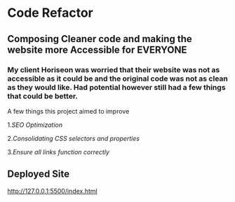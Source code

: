 # Code Refactor 


## Composing Cleaner code and making the website more Accessible for EVERYONE


### My client Horiseon was worried that their website was not as accessible as it could be and the original code was not as clean as they would like.  Had potential however still had a few things that could be better. 


A few things this project aimed to improve


1.*SEO Optimization*

2.*Consolidating CSS selectors and properties*

3.*Ensure all links function correctly* 


## Deployed Site

http://127.0.0.1:5500/index.html